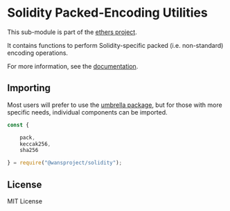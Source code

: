 Solidity Packed-Encoding Utilities
==================================

This sub-module is part of the [ethers project](https://github.com/ethers-io/ethers.js).

It contains functions to perform Solidity-specific packed (i.e. non-standard)
encoding operations.

For more information, see the [documentation](https://docs.ethers.io/v5/api/utils/hashing/#utils--solidity-hashing).

Importing
---------

Most users will prefer to use the [umbrella package](https://www.npmjs.com/package/ethers),
but for those with more specific needs, individual components can be imported.

```javascript
const {

    pack,
    keccak256,
    sha256

} = require("@wansproject/solidity");
```


License
-------

MIT License
